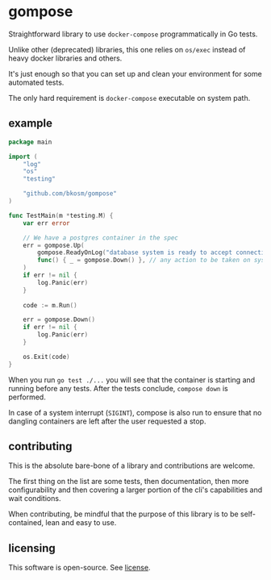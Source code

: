 # gompose

Straightforward library to use `docker-compose` programmatically in Go tests.

Unlike other (deprecated) libraries, this one relies on `os/exec` instead of
heavy docker libraries and others.

It's just enough so that you can set up and clean your environment for some automated tests.

The only hard requirement is `docker-compose` executable on system path.

## example

```go
package main

import (
	"log"
	"os"
	"testing"

	"github.com/bkosm/gompose"
)

func TestMain(m *testing.M) {
	var err error

	// We have a postgres container in the spec
	err = gompose.Up(
		gompose.ReadyOnLog("database system is ready to accept connections", 2),
		func() { _ = gompose.Down() }, // any action to be taken on system interrupt
	)
	if err != nil {
		log.Panic(err)
	}
	
	code := m.Run()

	err = gompose.Down()
	if err != nil {
		log.Panic(err)
	}

	os.Exit(code)
}
```

When you run `go test ./...` you will see that the container is starting and running before any tests.
After the tests conclude, `compose down` is performed.

In case of a system interrupt (`SIGINT`), compose is also run to ensure that no dangling containers are left after
the user requested a stop.

## contributing

This is the absolute bare-bone of a library and contributions are welcome.

The first thing on the list are some tests, 
then documentation,
then more configurability and
then covering a larger portion of the cli's capabilities and wait conditions.

When contributing, be mindful that the purpose of this library is to be 
self-contained, lean and easy to use.

## licensing

This software is open-source. See [license](LICENSE).
